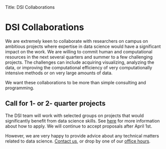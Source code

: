 Title: DSI Collaborations

# DSI Collaborations 
We are extremely keen to collaborate with researchers on campus on ambitious
projects where expertise in data science would have a significant impact on the
work. We are willing to commit human and computational resources in the next
several quarters and summer to a few challenging projects. The challenges can
include acquiring visualizing, analyzing the data, or improving the
computational efficiency of very computationally intensive methods or on very
large amounts of data.

We want these collaborations to be more than simple consulting and programming.

## Call for 1- or 2- quarter projects 
The DSI team will work with selected groups on projects that would significantly benefit from data science skills. See [here]({filename}/pdfs/DSICallForProjects-1.pdf) for more information about how to apply. We will continue to accept proposals after April 1st.


However, we are very happy to provide advice about any technical matters
related to data science. [Contact us](mailto:datascience@ucdavis.edu), or drop by one of our [office hours]({category}services).
